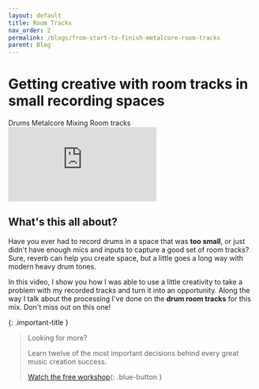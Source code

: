 ```yaml
---
layout: default
title: Room Tracks
nav_order: 2
permalink: /blogs/from-start-to-finish-metalcore-room-tracks
parent: Blog
---
```


# Getting creative with room tracks in small recording spaces

<div class="tags-container">
  <span class="label label-blue">Drums</span>
  <span class="label label-blue">Metalcore</span>
  <span class="label label-blue">Mixing</span>
  <span class="label label-blue">Room tracks</span>
</div>

<div class="video-container">
  <iframe src="https://www.youtube-nocookie.com/embed/_Ro-yatWuPU?rel=0" title="YouTube video player" frameborder="0" allow="accelerometer; autoplay; clipboard-write; encrypted-media; gyroscope; picture-in-picture" allowfullscreen></iframe>
</div>

## What's this all about?

Have you ever had to record drums in a space that was **too small**, or just didn't have enough mics and inputs to capture a good set of room tracks? Sure, reverb can help you create space, but a little goes a long way with modern heavy drum tones.

In this video, I show you how I was able to use a little creativity to take a problem with my recorded tracks and turn it into an opportunity. Along the way I talk about the processing I've done on the **drum room tracks** for this mix. Don't miss out on this one!

{: .important-title }
> Looking for more?
>
> Learn twelve of the most important decisions behind every great music creation success.
>
> [Watch the free workshop](/workshop){: .blue-button }
